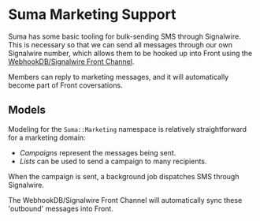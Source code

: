 # Suma Marketing Support

Suma has some basic tooling for bulk-sending SMS through Signalwire.
This is necessary so that we can send all messages through our own Signalwire number,
which allows them to be hooked up into Front using the [WebhookDB/Signalwire Front Channel](https://docs.webhookdb.com/guides/front-channel-signalwire/).

Members can reply to marketing messages, and it will automatically become part of Front coversations.

## Models

Modeling for the `Suma::Marketing` namespace is relatively straightforward for a marketing domain:

- *Campaigns* represent the messages being sent.
- *Lists* can be used to send a campaign to many recipients.

When the campaign is sent, a background job dispatches SMS through Signalwire.

The WebhookDB/Signalwire Front Channel will automatically sync these 'outbound' messages into Front.
